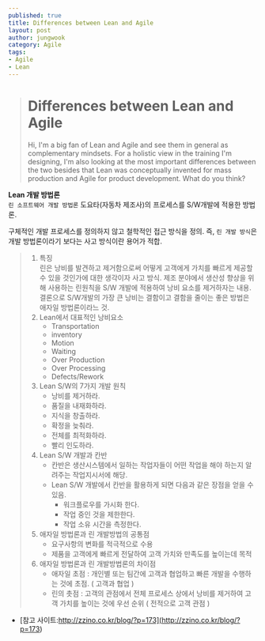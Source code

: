 ```yaml
---
published: true
title: Differences between Lean and Agile
layout: post
author: jungwook
category: Agile
tags:
- Agile
- Lean
---
```


># Differences between Lean and Agile
>Hi, I'm a big fan of Lean and Agile and see them in general as complementary mindsets. For a holistic view in the training I'm designing, I'm also looking at the most important differences between the two besides that Lean was conceptually invented for mass production and Agile for product development. What do you think?

**Lean 개발 방법론**  
`린 소프트웨어 개발 방법론` 도요타(자동차 제조사)의 프로세스를 S/W개발에 적용한 방법론.  

구체적인 개발 프로세스를 정의하지 않고 철학적인 접근 방식을 정의. 즉, `린 개발 방식`은 개발 방법론이라기 보다는 사고 방식이란 용어가 적합.  


> 1. 특징  
>    린은 낭비를 발견하고 제거함으로써 어떻게 고객에게 가치를 빠르게 제공할 수 있을 것인가에 대한 생각이자 사고 방식. 제조 분야에서 생산성 향상을 위해 사용하는 린원칙을 S/W 개발에 적용하여 낭비 요소를 제거하자는 내용. 결론으로 S/W개발의 가장 큰 낭비는 결함이고 결함을 줄이는 좋은 방법은 애자일 방법론이라느 것.
> 2. Lean에서 대표적인 낭비요소  
>    - Transportation
>    - inventory
>    - Motion
>    - Waiting
>    - Over Production
>    - Over Processing
>    - Defects/Rework
> 3. Lean S/W의 7가지 개발 원칙
>    - 낭비를 제거하라.
>    - 품질을 내재화하라.
>    - 지식을 창출하라.
>    - 확정을 늦춰라.
>    - 전체를 최적화하라.
>    - 빨리 인도하라.
> 4. Lean S/W 개발과 칸반
>    - 칸반은 생산시스템에서 일하는 작업자들이 어떤 작업을 해야 하는지 알려주는 작업지시서에 해당.
>    - Lean S/W 개발에서 칸반을 활용하게 되면 다음과 같은 장점을 얻을 수 있음.
>      - 워크플로우를 가시화 한다.
>      - 작업 중인 것을 제한한다.
>      - 작업 소유 시간을 측정한다.
> 5. 애자일 방법론과 린 개발방법의 공통점
>    - 요구사항의 변화를 적극적으로 수용
>    - 제품을 고객에게 빠르게 전달하여 고객 가치와 만족도를 높이는데 목적
> 6. 애자일 방법론과 린 개발방법론의 차이점
>    - 애자일 초점 : 개인별 또는 팀간에 고객과 협업하고 빠른 개발을 수행하는 것에 초점. ( 고객과 협업 )
>    - 린의 촛점 : 고객의 관점에서 전체 프로세스 상에서 낭비를 제거하여 고객 가치를 높이는 것에 우선 순위 ( 전적으로 고객 관점 )

- [참고 사이트:http://zzino.co.kr/blog/?p=173](<http://zzino.co.kr/blog/?p=173>)
